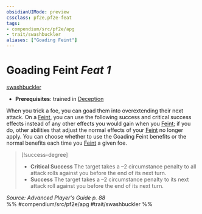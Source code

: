 ```yaml
---
obsidianUIMode: preview
cssclass: pf2e,pf2e-feat
tags:
- compendium/src/pf2e/apg
- trait/swashbuckler
aliases: ["Goading Feint"]
---
```

# Goading Feint  *Feat 1*  
[swashbuckler](/rules/traits/swashbuckler-apg.md)  

- **Prerequisites**: trained in [Deception](/compendium/skills.md#Deception)

When you trick a foe, you can goad them into overextending their next attack. On a [Feint](/rules/actions/feint.md), you can use the following success and critical success effects instead of any other effects you would gain when you [Feint](/rules/actions/feint.md); if you do, other abilities that adjust the normal effects of your [Feint](/rules/actions/feint.md) no longer apply. You can choose whether to use the Goading Feint benefits or the normal benefits each time you [Feint](/rules/actions/feint.md) a given foe.

> [!success-degree] 
> - **Critical Success** The target takes a –2 circumstance penalty to all attack rolls against you before the end of its next turn.
> - **Success** The target takes a –2 circumstance penalty to its next attack roll against you before the end of its next turn.

*Source: Advanced Player's Guide p. 88*  
%% #compendium/src/pf2e/apg #trait/swashbuckler %%